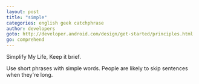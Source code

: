 ```yaml
---
layout: post
title: "simple"
categories: english geek catchphrase
author: developers
goto: http://developer.android.com/design/get-started/principles.html
go: comprehend
---
```

Simplify My Life, Keep it brief.<!-- more -->

Use short phrases with simple words. People are likely to skip sentences when they're long.
